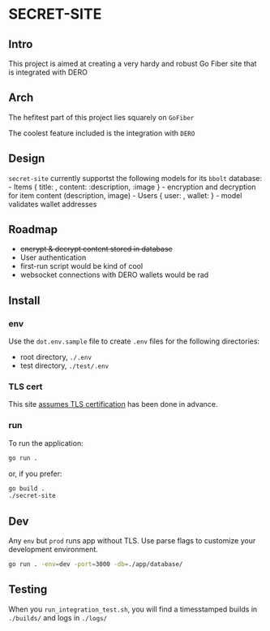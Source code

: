 # SECRET-SITE
## Intro
This project is aimed at creating a very hardy and robust Go Fiber site that is integrated with DERO
## Arch
The hefitest part of this project lies squarely on `GoFiber`

The coolest feature included is the integration with `DERO`

## Design
`secret-site` currently supportst the following models for its `bbolt` database: 
    - Items { title: , content: :description, :image }
        - encryption and decryption for item content (description, image)
    - Users { user: , wallet: }
        - model validates wallet addresses 

## Roadmap
- ~~encrypt & decrypt content stored in database~~
- User authentication
- first-run script would be kind of cool
- websocket connections with DERO wallets would be rad 

## Install

### env
Use the `dot.env.sample` file to create `.env` files for the following directories:
- root directory, `./.env` 
- test directory, `./test/.env`

### TLS cert
This site [assumes TLS certification](https://github.com/secretnamebasis/secret-site/blob/cd559806442bad5553464d6fbee86966fec1aa3e/app/site.go#L41) has been done in advance.

### run
To run the application: 
```sh
go run .
``` 
or, if you prefer:  
```sh
go build . 
./secret-site
```

## Dev 
Any `env` but `prod` runs app without TLS. Use parse flags to customize your development environment. 
```sh
go run . -env=dev -port=3000 -db=./app/database/
```

## Testing
When you `run_integration_test.sh`, you will find a timesstamped builds in `./builds/` and logs in `./logs/`
